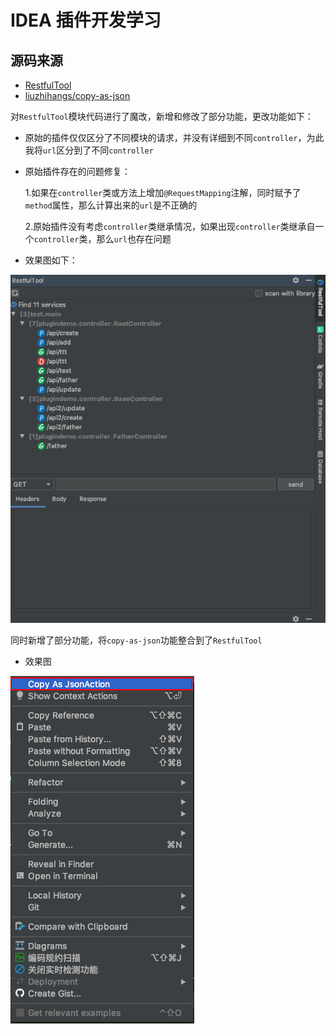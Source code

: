 # IDEA 插件开发学习
## 源码来源
* [RestfulTool](https://github.com/ZhangYuanSheng1217/RestfulTool)
* [liuzhihangs/copy-as-json](https://github.com/liuzhihangs/copy-as-json)

对`RestfulTool`模块代码进行了魔改，新增和修改了部分功能，更改功能如下：
* 原始的插件仅仅区分了不同模块的请求，并没有详细到不同`controller`，为此我将`url`区分到了不同`controller`
* 原始插件存在的问题修复：

    1.如果在`controller`类或方法上增加`@RequestMapping`注解，同时赋予了`method`属性，那么计算出来的`url`是不正确的
    
    2.原始插件没有考虑`controller`类继承情况，如果出现`controller`类继承自一个`controller`类，那么`url`也存在问题
* 效果图如下：

![1.png](./pic/1.png)

同时新增了部分功能，将`copy-as-json`功能整合到了`RestfulTool`

* 效果图

![2.png](./pic/2.png)
